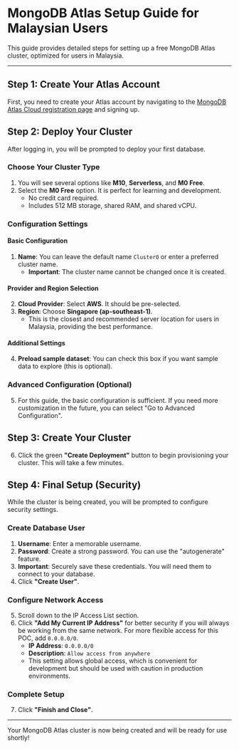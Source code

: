# MongoDB Atlas Setup Guide for Malaysian Users

This guide provides detailed steps for setting up a free MongoDB Atlas cluster, optimized for users in Malaysia.

---

## Step 1: Create Your Atlas Account

First, you need to create your Atlas account by navigating to the [MongoDB Atlas Cloud registration page](https://www.mongodb.com/cloud/atlas/register) and signing up.

## Step 2: Deploy Your Cluster

After logging in, you will be prompted to deploy your first database.

### Choose Your Cluster Type
1.  You will see several options like **M10**, **Serverless**, and **M0 Free**.
2.  Select the **M0 Free** option. It is perfect for learning and development.
    *   No credit card required.
    *   Includes 512 MB storage, shared RAM, and shared vCPU.

### Configuration Settings

#### Basic Configuration
1.  **Name**: You can leave the default name `Cluster0` or enter a preferred cluster name. 
    *   **Important**: The cluster name cannot be changed once it is created.

#### Provider and Region Selection
2.  **Cloud Provider**: Select **AWS**. It should be pre-selected.
3.  **Region**: Choose **Singapore (ap-southeast-1)**. 
    *   This is the closest and recommended server location for users in Malaysia, providing the best performance.

#### Additional Settings
4.  **Preload sample dataset**: You can check this box if you want sample data to explore (this is optional).

### Advanced Configuration (Optional)
5.  For this guide, the basic configuration is sufficient. If you need more customization in the future, you can select "Go to Advanced Configuration".

## Step 3: Create Your Cluster

6.  Click the green **"Create Deployment"** button to begin provisioning your cluster. This will take a few minutes.

## Step 4: Final Setup (Security)

While the cluster is being created, you will be prompted to configure security settings.

### Create Database User
1.  **Username**: Enter a memorable username.
2.  **Password**: Create a strong password. You can use the "autogenerate" feature.
3.  **Important**: Securely save these credentials. You will need them to connect to your database.
4.  Click **"Create User"**.

### Configure Network Access
5.  Scroll down to the IP Access List section.
6.  Click **"Add My Current IP Address"** for better security if you will always be working from the same network. For more flexible access for this POC, add `0.0.0.0/0`.
    *   **IP Address**: `0.0.0.0/0`
    *   **Description**: `Allow access from anywhere`
    *   This setting allows global access, which is convenient for development but should be used with caution in production environments.

### Complete Setup
7.  Click **"Finish and Close"**.

---

Your MongoDB Atlas cluster is now being created and will be ready for use shortly!